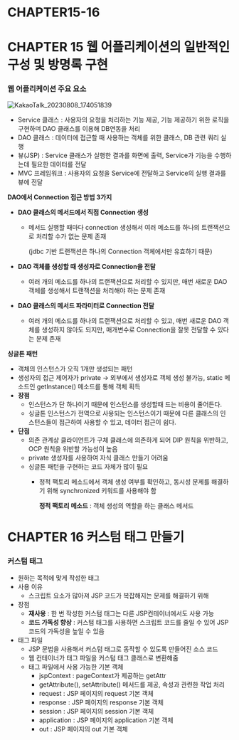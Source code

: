 # CHAPTER15-16

# CHAPTER 15 웹 어플리케이션의 일반적인 구성 및 방명록 구현

### 웹 어플리케이션 주요 요소
![KakaoTalk_20230808_174051839](https://github.com/HoChangSUNG/mentoring/assets/76422685/161aec1d-8f3d-4458-a939-003247a1d48e)

- Service 클래스 : 사용자의 요청을 처리하는 기능 제공, 기능 제공하기 위한 로직을 구현하며 DAO 클래스를 이용해 DB연동을 처리
- DAO 클래스 : 데이터에 접근할 때 사용하는 객체를 위한 클래스, DB 관련 쿼리 실행
- 뷰(JSP) : Service 클래스가 실행한 결과를 화면에 출력, Service가 기능을 수행하는데 필요한 데이터를 전달
- MVC 프레임워크 : 사용자의 요청을 Service에 전달하고 Service의 실행 결과를 뷰에 전달

**DAO에서 Connection 접근 방법 3가지**

- **DAO 클래스의 메서드에서 직접 Connection 생성**
    - 메서드 실행할 때마다 connection 생성해서 여러 메소드를 하나의 트랜잭션으로 처리할 수가 없는 문제 존재
        
        (jdbc 기반 트랜잭션은 하나의 Connection 객체에서만 유효하기 때문)
        
- **DAO 객체를 생성할 때 생성자로 Connection을 전달**
    - 여러 개의 메소드를 하나의 트랜잭션으로 처리할 수 있지만, 매번 새로운 DAO 객체를 생성해서 트랜잭션을 처리해야 하는 문제 존재
- **DAO 클래스의 메서드 파라미터로 Connection 전달**
    - 여러 개의 메소드를 하나의 트랜잭션으로 처리할 수 있고, 매번 새로운 DAO 객체를 생성하지 않아도 되지만, 매개변수로 Connection을 잘못 전달할 수 있다는 문제 존재

**싱글톤 패턴**

- 객체의 인스턴스가 오직 1개만 생성되는 패턴
- 생성자의 접근 제어자가 private → 외부에서 생성자로 객체 생성 불가능, static 메소드인 getInstance() 메소드를 통해 객체 획득
- **장점**
    - 인스턴스가 단 하나이기 때문에 인스턴스를 생성할때 드는 비용이 줄어든다.
    - 싱글톤 인스턴스가 전역으로 사용되는 인스턴스이기 때문에 다른 클래스의 인스턴스들이 접근하여 사용할 수 있고, 데이터 접근이 쉽다.
- **단점**
    - 의존 관계상 클라이언트가 구체 클래스에 의존하게 되어 DIP 원칙을 위반하고, OCP 원칙을 위반할 가능성이 높음
    - private 생성자를 사용하여 자식 클래스 만들기 어려움
    - 싱글톤 패턴을 구현하는 코드 자체가 많이 필요
        - 정적 팩토리 메소드에서 객체 생성 여부를 확인하고, 동시성 문제를 해결하기 위해 synchronized 키워드를 사용해야 함
            
            **정적 팩토리 메소드** : 객체 생성의 역할을 하는 클래스 메서드
            

# CHAPTER 16 커스텀 태그 만들기

### 커스텀 태그

- 원하는 목적에 맞게 작성한 태그
- 사용 이유
    - 스크립트 요소가 많아져 JSP 코드가 복잡해지는 문제를 해결하기 위해
- 장점
    - **재사용** : 한 번 작성한 커스텀 태그는 다른 JSP컨테이너에서도 사용 가능
    - **코드 가독성 향상** : 커스텀 태그를 사용하면 스크립트 코드를 줄일 수 있어 JSP 코드의 가독성을 높일 수 있음
- 태그 파일
    - JSP 문법을 사용해서 커스텀 태그로 동작할 수 있도록 만들어진 소스 코드
    - 웹 컨테이너가 태그 파일을 커스텀 태그 클래스로 변환해줌
    - 태그 파일에서 사용 가능한 기본 객체
        - jspContext : pageContext가 제공하는 getAttr
        - getAttribute(), setAttribute() 메서드를 제공, 속성과 관련한 작업 처리
        - request : JSP 페이지의 request 기본 객체
        - response : JSP 페이지의 response 기본 객체
        - session : JSP 페이지의 session 기본 객체
        - application : JSP 페이지의 application 기본 객체
        - out : JSP 페이지의 out 기본 객체
